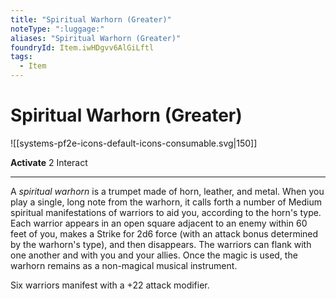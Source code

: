 ```yaml
---
title: "Spiritual Warhorn (Greater)"
noteType: ":luggage:"
aliases: "Spiritual Warhorn (Greater)"
foundryId: Item.iwHDgvv6AlGiLftl
tags:
  - Item
---
```


# Spiritual Warhorn (Greater)
![[systems-pf2e-icons-default-icons-consumable.svg|150]]

**Activate** 2 Interact

* * *

A _spiritual warhorn_ is a trumpet made of horn, leather, and metal. When you play a single, long note from the warhorn, it calls forth a number of Medium spiritual manifestations of warriors to aid you, according to the horn's type. Each warrior appears in an open square adjacent to an enemy within 60 feet of you, makes a Strike for 2d6 force (with an attack bonus determined by the warhorn's type), and then disappears. The warriors can flank with one another and with you and your allies. Once the magic is used, the warhorn remains as a non-magical musical instrument.

Six warriors manifest with a +22 attack modifier.
